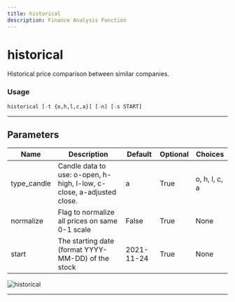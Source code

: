 ```yaml
---
title: historical
description: Finance Analysis Function
---
```


# historical

Historical price comparison between similar companies.

### Usage

```python
historical [-t {o,h,l,c,a}] [-n] [-s START]
```

---

## Parameters

| Name | Description | Default | Optional | Choices |
| ---- | ----------- | ------- | -------- | ------- |
| type_candle | Candle data to use: o-open, h-high, l-low, c-close, a-adjusted close. | a | True | o, h, l, c, a |
| normalize | Flag to normalize all prices on same 0-1 scale | False | True | None |
| start | The starting date (format YYYY-MM-DD) of the stock | 2021-11-24 | True | None |

![historical](https://user-images.githubusercontent.com/46355364/154073378-935eddd4-167e-48e8-9e3d-34029e5ba42f.png)

---
